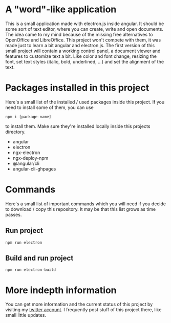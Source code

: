 # A "word"-like application
This is a small application made with electron.js inside angular. It should be some sort of text editor, where you can create, write and open documents.
The idea came to my mind because of the missing free alternatives to OpenOffice and LibreOffice. This project won't compete with them, it was made just to
learn a bit angular and electron.js.
The first version of this small project will contain a working control panel, a document viewer and features to customize text a bit. Like color and font change, resizing the font, set text styles (italic, bold, underlined, ...) and set the alignment of the text. 

# Packages installed in this project
Here's a small list of the installed / used packages inside this project. If you need to install some of them, you can use
```npm
npm i [package-name]
```
to install them. Make sure they're installed locally inside this projects directory.

- angular
- electron
- ngx-electron
- ngx-deploy-npm
- @angular/cli
- angular-cli-ghpages

# Commands
Here's a small list of important commands which you will need if you decide to download / copy this repository.
It may be that this list grows as time passes.

## Run project
```npm 
npm run electron
```

## Build and run project
```npm 
npm run electron-build
```

# More indepth information
You can get more information and the current status of this project by visiting my [twitter account](https://twitter.com/Kool89271319).
I frequently post stuff of this project there, like small little updates.